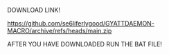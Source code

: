 DOWNLOAD LINK!


https://github.com/se6liferlygood/GYATTDAEMON-MACRO/archive/refs/heads/main.zip


AFTER YOU HAVE DOWNLOADED RUN THE BAT FILE!
